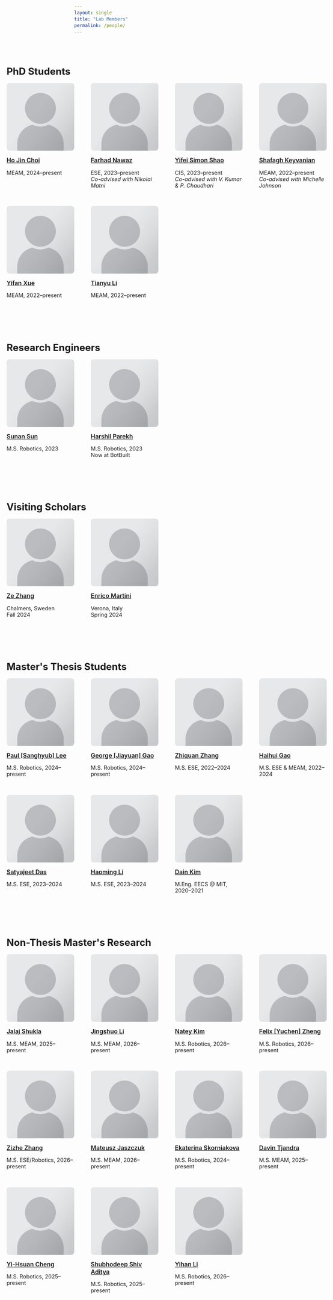 ```yaml
---
layout: single
title: "Lab Members"
permalink: /people/
---
```


<style>
.page__title {
  text-align: center !important;
}

.people-section {
  width: 100vw;
  margin-left: calc(-50vw + 50%);
  padding: 2rem 3rem;
  box-sizing: border-box;
}

.people-section h2 {
  text-align: left;
  font-size: 1.6rem;
  margin-bottom: 1rem;
}

.people-grid {
  display: grid;
  grid-template-columns: repeat(auto-fill, minmax(180px, 1fr));
  gap: 2rem;
  justify-items: start;
  align-items: start;
}

.person-card {
  width: 180px;
  text-align: left;
  font-size: 0.9rem;
}

.person-card img {
  width: 180px;
  height: 180px;
  border-radius: 8px;
  object-fit: cover;
  margin-bottom: 0.5rem;
}

.person-card h3 {
  font-size: 1rem;
  font-weight: 600;
  margin: 0.25rem 0;
}
</style>

<!-- === PhD Students === -->
<div class="people-section">
<h2>PhD Students</h2>
<div class="people-grid">
<div class="person-card"><a href="/people/ho_jin_choi/"><img src="/assets/images/people/generic-avatar.png"></a><a href="/people/ho_jin_choi/"><h3>Ho Jin Choi</h3></a><p>MEAM, 2024–present</p></div>
<div class="person-card"><a href="/people/farhad_nawaz/"><img src="/assets/images/people/generic-avatar.png"></a><a href="/people/farhad_nawaz/"><h3>Farhad Nawaz</h3></a><p>ESE, 2023–present<br><em>Co-advised with Nikolai Matni</em></p></div>
<div class="person-card"><a href="/people/yifei_simon_shao/"><img src="/assets/images/people/generic-avatar.png"></a><a href="/people/yifei_simon_shao/"><h3>Yifei Simon Shao</h3></a><p>CIS, 2023–present<br><em>Co-advised with V. Kumar & P. Chaudhari</em></p></div>
<div class="person-card"><a href="/people/shafagh_keyvanian/"><img src="/assets/images/people/generic-avatar.png"></a><a href="/people/shafagh_keyvanian/"><h3>Shafagh Keyvanian</h3></a><p>MEAM, 2022–present<br><em>Co-advised with Michelle Johnson</em></p></div>
<div class="person-card"><a href="/people/yifan_xue/"><img src="/assets/images/people/generic-avatar.png"></a><a href="/people/yifan_xue/"><h3>Yifan Xue</h3></a><p>MEAM, 2022–present</p></div>
<div class="person-card"><a href="/people/tianyu_li/"><img src="/assets/images/people/generic-avatar.png"></a><a href="/people/tianyu_li/"><h3>Tianyu Li</h3></a><p>MEAM, 2022–present</p></div>
</div>
</div>

<!-- === Research Engineers === -->
<div class="people-section">
<h2>Research Engineers</h2>
<div class="people-grid">
<div class="person-card"><a href="/people/sunan_sun/"><img src="/assets/images/people/generic-avatar.png"></a><a href="/people/sunan_sun/"><h3>Sunan Sun</h3></a><p>M.S. Robotics, 2023</p></div>
<div class="person-card"><a href="/people/harshil_parekh/"><img src="/assets/images/people/generic-avatar.png"></a><a href="/people/harshil_parekh/"><h3>Harshil Parekh</h3></a><p>M.S. Robotics, 2023<br>Now at BotBuilt</p></div>
</div>
</div>

<!-- === Visiting Scholars === -->
<div class="people-section">
<h2>Visiting Scholars</h2>
<div class="people-grid">
<div class="person-card"><a href="/people/ze_zhang/"><img src="/assets/images/people/generic-avatar.png"></a><a href="/people/ze_zhang/"><h3>Ze Zhang</h3></a><p>Chalmers, Sweden<br>Fall 2024</p></div>
<div class="person-card"><a href="/people/enrico_martini/"><img src="/assets/images/people/generic-avatar.png"></a><a href="/people/enrico_martini/"><h3>Enrico Martini</h3></a><p>Verona, Italy<br>Spring 2024</p></div>
</div>
</div>

<!-- === Master's Thesis Students === -->
<div class="people-section">
<h2>Master's Thesis Students</h2>
<div class="people-grid">
<div class="person-card"><a href="/people/paul_lee/"><img src="/assets/images/people/generic-avatar.png"></a><a href="/people/paul_lee/"><h3>Paul [Sanghyub] Lee</h3></a><p>M.S. Robotics, 2024–present</p></div>
<div class="person-card"><a href="/people/george_gao/"><img src="/assets/images/people/generic-avatar.png"></a><a href="/people/george_gao/"><h3>George [Jiayuan] Gao</h3></a><p>M.S. Robotics, 2024–present</p></div>
<div class="person-card"><a href="/people/zhiquan_zhang/"><img src="/assets/images/people/generic-avatar.png"></a><a href="/people/zhiquan_zhang/"><h3>Zhiquan Zhang</h3></a><p>M.S. ESE, 2022–2024</p></div>
<div class="person-card"><a href="/people/haihui_gao/"><img src="/assets/images/people/generic-avatar.png"></a><a href="/people/haihui_gao/"><h3>Haihui Gao</h3></a><p>M.S. ESE & MEAM, 2022–2024</p></div>
<div class="person-card"><a href="/people/satyajeet_das/"><img src="/assets/images/people/generic-avatar.png"></a><a href="/people/satyajeet_das/"><h3>Satyajeet Das</h3></a><p>M.S. ESE, 2023–2024</p></div>
<div class="person-card"><a href="/people/haoming_li/"><img src="/assets/images/people/generic-avatar.png"></a><a href="/people/haoming_li/"><h3>Haoming Li</h3></a><p>M.S. ESE, 2023–2024</p></div>
<div class="person-card"><a href="/people/dain_kim/"><img src="/assets/images/people/generic-avatar.png"></a><a href="/people/dain_kim/"><h3>Dain Kim</h3></a><p>M.Eng. EECS @ MIT, 2020–2021</p></div>
</div>
</div>

<!-- === Non-Thesis Master's Researchers === -->
<div class="people-section">
<h2>Non-Thesis Master's Research</h2>
<div class="people-grid">
<div class="person-card"><a href="/people/jalaj_shukla/"><img src="/assets/images/people/generic-avatar.png"></a><a href="/people/jalaj_shukla/"><h3>Jalaj Shukla</h3></a><p>M.S. MEAM, 2025–present</p></div>
<div class="person-card"><a href="/people/jingshuo_li/"><img src="/assets/images/people/generic-avatar.png"></a><a href="/people/jingshuo_li/"><h3>Jingshuo Li</h3></a><p>M.S. MEAM, 2026–present</p></div>
<div class="person-card"><a href="/people/natey_kim/"><img src="/assets/images/people/generic-avatar.png"></a><a href="/people/natey_kim/"><h3>Natey Kim</h3></a><p>M.S. Robotics, 2026–present</p></div>
<div class="person-card"><a href="/people/felix_zheng/"><img src="/assets/images/people/generic-avatar.png"></a><a href="/people/felix_zheng/"><h3>Felix [Yuchen] Zheng</h3></a><p>M.S. Robotics, 2026–present</p></div>
<div class="person-card"><a href="/people/zizhe_zhang/"><img src="/assets/images/people/generic-avatar.png"></a><a href="/people/zizhe_zhang/"><h3>Zizhe Zhang</h3></a><p>M.S. ESE/Robotics, 2026–present</p></div>
<div class="person-card"><a href="/people/mateusz_jaszczuk/"><img src="/assets/images/people/generic-avatar.png"></a><a href="/people/mateusz_jaszczuk/"><h3>Mateusz Jaszczuk</h3></a><p>M.S. MEAM, 2026–present</p></div>
<div class="person-card"><a href="/people/ekaterina_skorniakova/"><img src="/assets/images/people/generic-avatar.png"></a><a href="/people/ekaterina_skorniakova/"><h3>Ekaterina Skorniakova</h3></a><p>M.S. Robotics, 2024–present</p></div>
<div class="person-card"><a href="/people/davin_tjandra/"><img src="/assets/images/people/generic-avatar.png"></a><a href="/people/davin_tjandra/"><h3>Davin Tjandra</h3></a><p>M.S. MEAM, 2025–present</p></div>
<div class="person-card"><a href="/people/yi_hsuan_cheng/"><img src="/assets/images/people/generic-avatar.png"></a><a href="/people/yi_hsuan_cheng/"><h3>Yi-Hsuan Cheng</h3></a><p>M.S. Robotics, 2025–present</p></div>
<div class="person-card"><a href="/people/shubhodeep_aditya/"><img src="/assets/images/people/generic-avatar.png"></a><a href="/people/shubhodeep_aditya/"><h3>Shubhodeep Shiv Aditya</h3></a><p>M.S. Robotics, 2025–present</p></div>
<div class="person-card"><a href="/people/yihan_li/"><img src="/assets/images/people/generic-avatar.png"></a><a href="/people/yihan_li/"><h3>Yihan Li</h3></a><p>M.S. Robotics, 2026–present</p></div>
</div>
</div>
